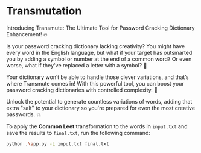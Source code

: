 # Transmutation

Introducing Transmute: The Ultimate Tool for Password Cracking Dictionary Enhancement! 🔥

Is your password cracking dictionary lacking creativity? You might have every word in the English language, but what if your target has outsmarted you by adding a symbol or number at the end of a common word? Or even worse, what if they've replaced a letter with a symbol? 🧐

Your dictionary won’t be able to handle those clever variations, and that’s where Transmute comes in! With this powerful tool, you can boost your password cracking dictionaries with controlled complexity. 🎯

Unlock the potential to generate countless variations of words, adding that extra "salt" to your dictionary so you're prepared for even the most creative passwords. 💥


To apply the **Common Leet** transformation to the words in `input.txt` and save the results to `final.txt`, run the following command:

```bash
python .\app.py -L input.txt final.txt
